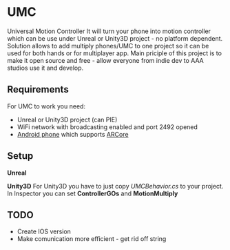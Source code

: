 # UMC
Universal Motion Controller
It will turn your phone into motion controller which can be use under Unreal or Unity3D project - no platform dependent.
Solution allows to add multiply phones/UMC to one project so it can be used for both hands or for multiplayer app.
Main priciple of this project is to make it open source and free - allow everyone from indie dev to AAA studios use it and develop.

## Requirements
For UMC to work you need:
* Unreal or Unity3D project (can PIE)
* WiFi network with broadcasting enabled and port 2492 opened 
* [Android phone](https://developers.google.com/ar/discover/supported-devices) which supports [ARCore](https://developers.google.com/ar/)

## Setup
**Unreal** 


**Unity3D** 
For Unity3D you have to just copy *UMCBehavior.cs* to your project. In Inspector you can set **ControllerGOs** and **MotionMultiply**

## TODO
- Create IOS version
- Make comunication more efficient - get rid off string
